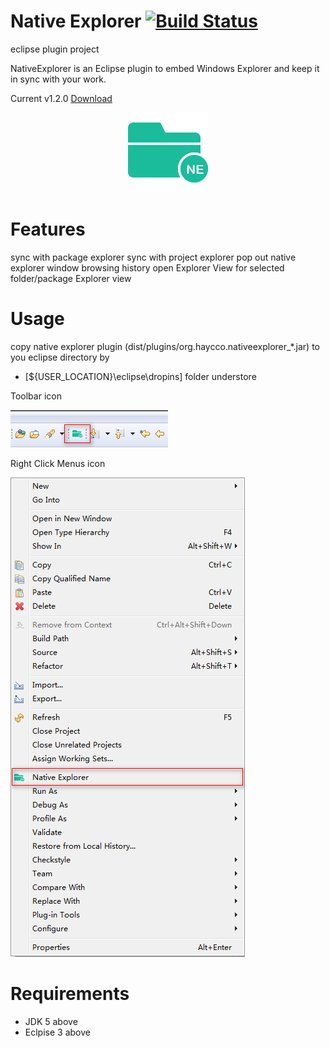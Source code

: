 Native Explorer  [![Build Status](https://travis-ci.org/haycco/native-explorer.svg?branch=master)](https://travis-ci.org/haycco/native-explorer)
==========

eclipse plugin project

NativeExplorer is an Eclipse plugin to embed Windows Explorer and keep it in sync with your work. 

Current v1.2.0 [Download](./dist/plugins/org.haycco.nativeexplorer_1.2.0.201604192322.jar)

<p align="center">
	<img src="logo.png" alt="Native Explorer" width="128">
</p>

Features
============================
sync with package explorer 
sync with project explorer 
pop out native explorer window 
browsing history 
open Explorer View for selected folder/package Explorer view 

Usage
============================
copy native explorer plugin (dist/plugins/org.haycco.nativeexplorer_*.jar) to you eclipse directory by
* [${USER_LOCATION}\eclipse\dropins] folder understore

Toolbar icon

![Toolbar icon](toolbar_icon.png)

Right Click Menus icon

![Right Click Menus icon](right_click_menus_icon.png)

Requirements
============================
* JDK 5 above
* Eclpise 3 above